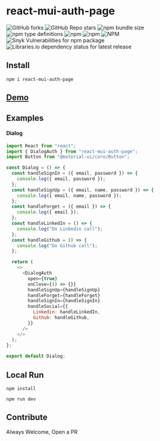 # react-mui-auth-page

![GitHub forks](https://img.shields.io/github/forks/arpitbhalla/react-mui-auth-page?style=flat-square) ![GitHub Repo stars](https://img.shields.io/github/stars/arpitbhalla/react-mui-auth-page?style=flat-square) ![npm bundle size](https://img.shields.io/bundlephobia/min/react-mui-auth-page?style=flat-square) ![npm type definitions](https://img.shields.io/npm/types/react-mui-auth-page?style=flat-square) ![npm](https://img.shields.io/npm/v/react-mui-auth-page?style=flat-square) ![npm](https://img.shields.io/npm/dm/react-mui-auth-page?style=flat-square) ![NPM](https://img.shields.io/npm/l/react-mui-auth-page?style=flat-square) ![Snyk Vulnerabilities for npm package](https://img.shields.io/snyk/vulnerabilities/npm/react-mui-auth-page?style=flat-square) ![Libraries.io dependency status for latest release](https://img.shields.io/librariesio/release/npm/react-mui-auth-page?style=flat-square)

## Install

`npm i react-mui-auth-page`

## [Demo](https://react-mui-auth-page.surge.sh)

## Examples

#### Dialog

```js
import React from "react";
import { DialogAuth } from "react-mui-auth-page";
import Button from "@material-ui/core/Button";

const Dialog = () => {
  const handleSignIn = ({ email, password }) => {
    console.log({ email, password });
  };
  const handleSignUp = ({ email, name, password }) => {
    console.log({ email, name, password });
  };
  const handleForget = ({ email }) => {
    console.log({ email });
  };
  const handleLinkedIn = () => {
    console.log("Do Linkedin call");
  };
  const handleGithub = () => {
    console.log("Do Github call");
  };

  return (
    <>
      <DialogAuth
        open={true}
        onClose={() => {}}
        handleSignUp={handleSignUp}
        handleForget={handleForget}
        handleSignIn={handleSignIn}
        handleSocial={{
          Linkedin: handleLinkedIn,
          Github: handleGithub,
        }}
      />
    </>
  );
};

export default Dialog;
```

## Local Run

```
npm install
```

```
npm run dev
```

## Contribute

Always Welcome, Open a PR
